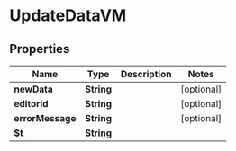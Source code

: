 

# UpdateDataVM


## Properties

| Name | Type | Description | Notes |
|------------ | ------------- | ------------- | -------------|
|**newData** | **String** |  |  [optional] |
|**editorId** | **String** |  |  [optional] |
|**errorMessage** | **String** |  |  [optional] |
|**$t** | **String** |  |  |




